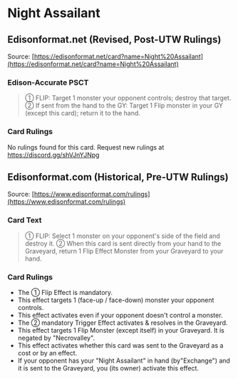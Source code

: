 # Night Assailant

## Edisonformat.net (Revised, Post-UTW Rulings)

Source: [https://edisonformat.net/card?name=Night%20Assailant](https://edisonformat.net/card?name=Night%20Assailant)

### Edison-Accurate PSCT

> ① FLIP: Target 1 monster your opponent controls; destroy that target.
> ② If sent from the hand to the GY: Target 1 Flip monster in your GY (except this card); return it to the hand.

### Card Rulings

No rulings found for this card. Request new rulings at https://discord.gg/shVJnYJNpg


## Edisonformat.com (Historical, Pre-UTW Rulings)

Source: [https://www.edisonformat.com/rulings](https://www.edisonformat.com/rulings)

### Card Text

> ① FLIP: Select 1 monster on your opponent's side of the field and destroy it. ② When this card is sent directly from your hand to the Graveyard, return 1 Flip Effect Monster from your Graveyard to your hand.

### Card Rulings

*   The ① Flip Effect is mandatory.
*   This effect targets 1 (face-up / face-down) monster your opponent controls.
*   This effect activates even if your opponent doesn't control a monster.
*   The ② mandatory Trigger Effect activates & resolves in the Graveyard.
*   This effect targets 1 Flip Monster (except itself) in your Graveyard. It is negated by "Necrovalley".
*   This effect activates whether this card was sent to the Graveyard as a cost or by an effect.
*   If your opponent has your "Night Assailant" in hand (by"Exchange") and it is sent to the Graveyard, you (its owner) activate this effect.


